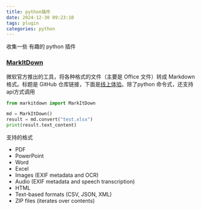 ```yaml
---
title: python插件
date: 2024-12-30 09:23:10
tags: plugin
categories: python
---
```


收集一些 有趣的 python 插件

### [MarkItDown](https://github.com/microsoft/markitdown)

微软官方推出的工具，将各种格式的文件（主要是 Office 文件）转成 Markdown 格式。标题是 GitHub 仓库链接，下面是[线上体验](https://markitdown.pro/)。除了python 命令式，还支持api方式调用

<!--more-->

```python
from markitdown import MarkItDown

md = MarkItDown()
result = md.convert("test.xlsx")
print(result.text_content)
```

支持的格式

- PDF
- PowerPoint
- Word
- Excel
- Images (EXIF metadata and OCR)
- Audio (EXIF metadata and speech transcription)
- HTML
- Text-based formats (CSV, JSON, XML)
- ZIP files (iterates over contents)